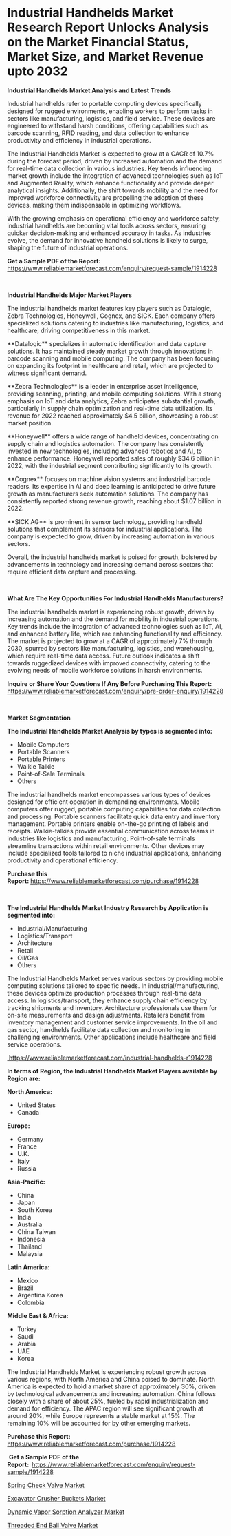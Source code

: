 <p><h1>Industrial Handhelds Market Research Report Unlocks Analysis on the Market Financial Status, Market Size, and Market Revenue upto 2032</h1></p><p><strong>Industrial Handhelds Market Analysis and Latest Trends</strong></p>
<p><p>Industrial handhelds refer to portable computing devices specifically designed for rugged environments, enabling workers to perform tasks in sectors like manufacturing, logistics, and field service. These devices are engineered to withstand harsh conditions, offering capabilities such as barcode scanning, RFID reading, and data collection to enhance productivity and efficiency in industrial operations.</p><p>The Industrial Handhelds Market is expected to grow at a CAGR of 10.7% during the forecast period, driven by increased automation and the demand for real-time data collection in various industries. Key trends influencing market growth include the integration of advanced technologies such as IoT and Augmented Reality, which enhance functionality and provide deeper analytical insights. Additionally, the shift towards mobility and the need for improved workforce connectivity are propelling the adoption of these devices, making them indispensable in optimizing workflows. </p><p>With the growing emphasis on operational efficiency and workforce safety, industrial handhelds are becoming vital tools across sectors, ensuring quicker decision-making and enhanced accuracy in tasks. As industries evolve, the demand for innovative handheld solutions is likely to surge, shaping the future of industrial operations.</p></p>
<p><strong>Get a Sample PDF of the Report:&nbsp;</strong> <a href="https://www.reliablemarketforecast.com/enquiry/request-sample/1914228?utm_campaign=1130&utm_medium=2&utm_source=Github&utm_content=ia&utm_term=20022025&utm_id=industrial-handhelds">https://www.reliablemarketforecast.com/enquiry/request-sample/1914228</a></p>
<p>&nbsp;</p>
<p><strong>Industrial Handhelds Major Market Players</strong></p>
<p><p>The industrial handhelds market features key players such as Datalogic, Zebra Technologies, Honeywell, Cognex, and SICK. Each company offers specialized solutions catering to industries like manufacturing, logistics, and healthcare, driving competitiveness in this market.</p><p>**Datalogic** specializes in automatic identification and data capture solutions. It has maintained steady market growth through innovations in barcode scanning and mobile computing. The company has been focusing on expanding its footprint in healthcare and retail, which are projected to witness significant demand.</p><p>**Zebra Technologies** is a leader in enterprise asset intelligence, providing scanning, printing, and mobile computing solutions. With a strong emphasis on IoT and data analytics, Zebra anticipates substantial growth, particularly in supply chain optimization and real-time data utilization. Its revenue for 2022 reached approximately $4.5 billion, showcasing a robust market position.</p><p>**Honeywell** offers a wide range of handheld devices, concentrating on supply chain and logistics automation. The company has consistently invested in new technologies, including advanced robotics and AI, to enhance performance. Honeywell reported sales of roughly $34.6 billion in 2022, with the industrial segment contributing significantly to its growth.</p><p>**Cognex** focuses on machine vision systems and industrial barcode readers. Its expertise in AI and deep learning is anticipated to drive future growth as manufacturers seek automation solutions. The company has consistently reported strong revenue growth, reaching about $1.07 billion in 2022.</p><p>**SICK AG** is prominent in sensor technology, providing handheld solutions that complement its sensors for industrial applications. The company is expected to grow, driven by increasing automation in various sectors.</p><p>Overall, the industrial handhelds market is poised for growth, bolstered by advancements in technology and increasing demand across sectors that require efficient data capture and processing.</p></p>
<p>&nbsp;</p>
<p><strong>What Are The Key Opportunities For Industrial Handhelds Manufacturers?</strong></p>
<p><p>The industrial handhelds market is experiencing robust growth, driven by increasing automation and the demand for mobility in industrial operations. Key trends include the integration of advanced technologies such as IoT, AI, and enhanced battery life, which are enhancing functionality and efficiency. The market is projected to grow at a CAGR of approximately 7% through 2030, spurred by sectors like manufacturing, logistics, and warehousing, which require real-time data access. Future outlook indicates a shift towards ruggedized devices with improved connectivity, catering to the evolving needs of mobile workforce solutions in harsh environments.</p></p>
<p><strong>Inquire or Share Your Questions If Any Before Purchasing This Report:</strong> <a href="https://www.reliablemarketforecast.com/enquiry/pre-order-enquiry/1914228?utm_campaign=1130&utm_medium=2&utm_source=Github&utm_content=ia&utm_term=20022025&utm_id=industrial-handhelds">https://www.reliablemarketforecast.com/enquiry/pre-order-enquiry/1914228</a></p>
<p>&nbsp;</p>
<p><strong>Market Segmentation</strong></p>
<p><strong>The Industrial Handhelds Market Analysis by types is segmented into:</strong></p>
<p><ul><li>Mobile Computers</li><li>Portable Scanners</li><li>Portable Printers</li><li>Walkie Talkie</li><li>Point-of-Sale Terminals</li><li>Others</li></ul></p>
<p><p>The industrial handhelds market encompasses various types of devices designed for efficient operation in demanding environments. Mobile computers offer rugged, portable computing capabilities for data collection and processing. Portable scanners facilitate quick data entry and inventory management. Portable printers enable on-the-go printing of labels and receipts. Walkie-talkies provide essential communication across teams in industries like logistics and manufacturing. Point-of-sale terminals streamline transactions within retail environments. Other devices may include specialized tools tailored to niche industrial applications, enhancing productivity and operational efficiency.</p></p>
<p><strong>Purchase this Report:&nbsp;</strong><a href="https://www.reliablemarketforecast.com/purchase/1914228?utm_campaign=1130&utm_medium=2&utm_source=Github&utm_content=ia&utm_term=20022025&utm_id=industrial-handhelds">https://www.reliablemarketforecast.com/purchase/1914228</a></p>
<p>&nbsp;</p>
<p><strong>The Industrial Handhelds Market Industry Research by Application is segmented into:</strong></p>
<p><ul><li>Industrial/Manufacturing</li><li>Logistics/Transport</li><li>Architecture</li><li>Retail</li><li>Oil/Gas</li><li>Others</li></ul></p>
<p><p>The Industrial Handhelds Market serves various sectors by providing mobile computing solutions tailored to specific needs. In industrial/manufacturing, these devices optimize production processes through real-time data access. In logistics/transport, they enhance supply chain efficiency by tracking shipments and inventory. Architecture professionals use them for on-site measurements and design adjustments. Retailers benefit from inventory management and customer service improvements. In the oil and gas sector, handhelds facilitate data collection and monitoring in challenging environments. Other applications include healthcare and field service operations.</p></p>
<p><a href="https://www.reliablemarketforecast.com/industrial-handhelds-r1914228?utm_campaign=1130&utm_medium=2&utm_source=Github&utm_content=ia&utm_term=20022025&utm_id=industrial-handhelds">&nbsp;https://www.reliablemarketforecast.com/industrial-handhelds-r1914228</a></p>
<p><strong>In terms of Region, the Industrial Handhelds Market Players available by Region are:</strong></p>
<p>
    <p> <strong> North America: </strong>
        <ul>
            <li>United States</li>
            <li>Canada</li>
        </ul>
        </p> 
    <p> <strong> Europe: </strong>
        <ul>
            <li>Germany</li>
            <li>France</li>
            <li>U.K.</li>
            <li>Italy</li>
            <li>Russia</li>
        </ul>
        </p> 
    <p> <strong> Asia-Pacific: </strong>
        <ul>
            <li>China</li>
            <li>Japan</li>
            <li>South Korea</li>
            <li>India</li>
            <li>Australia</li>
            <li>China Taiwan</li>
            <li>Indonesia</li>
            <li>Thailand</li>
            <li>Malaysia</li>
        </ul>
        </p> 
    <p> <strong> Latin America: </strong>
        <ul>
            <li>Mexico</li>
            <li>Brazil</li>
            <li>Argentina Korea</li>
            <li>Colombia</li>
        </ul>
        </p> 
    <p> <strong> Middle East & Africa: </strong>
        <ul>
            <li>Turkey</li>
            <li>Saudi</li>
            <li>Arabia</li>
            <li>UAE</li>
            <li>Korea</li>
        </ul>
    </p>
    </p>
<p><p>The Industrial Handhelds Market is experiencing robust growth across various regions, with North America and China poised to dominate. North America is expected to hold a market share of approximately 30%, driven by technological advancements and increasing automation. China follows closely with a share of about 25%, fueled by rapid industrialization and demand for efficiency. The APAC region will see significant growth at around 20%, while Europe represents a stable market at 15%. The remaining 10% will be accounted for by other emerging markets.</p></p>
<p><strong>Purchase this Report: </strong><a href="https://www.reliablemarketforecast.com/purchase/1914228?utm_campaign=1130&utm_medium=2&utm_source=Github&utm_content=ia&utm_term=20022025&utm_id=industrial-handhelds">https://www.reliablemarketforecast.com/purchase/1914228</a></p>
<p>&nbsp;<strong>Get a Sample PDF of the Report:&nbsp;&nbsp;</strong><a href="https://www.reliablemarketforecast.com/enquiry/request-sample/1914228?utm_campaign=1130&utm_medium=2&utm_source=Github&utm_content=ia&utm_term=20022025&utm_id=industrial-handhelds">https://www.reliablemarketforecast.com/enquiry/request-sample/1914228</a></p>
<p><strong></strong></p>
<p><p><a href="https://github.com/quiraytaibat/Market-Research-Report-List-1/blob/main/spring-check-valve-market.md?utm_campaign=1130&utm_medium=2&utm_source=Github&utm_content=ia&utm_term=20022025&utm_id=industrial-handhelds">Spring Check Valve Market</a></p><p><a href="https://github.com/denuetkachci/Market-Research-Report-List-1/blob/main/excavator-crusher-buckets-market.md?utm_campaign=1130&utm_medium=2&utm_source=Github&utm_content=ia&utm_term=20022025&utm_id=industrial-handhelds">Excavator Crusher Buckets Market</a></p><p><a href="https://github.com/RickHolmes3/Market-Research-Report-List-7/blob/main/dynamic-vapor-sorption-analyzer-market.md?utm_campaign=1130&utm_medium=2&utm_source=Github&utm_content=ia&utm_term=20022025&utm_id=industrial-handhelds">Dynamic Vapor Sorption Analyzer Market</a></p><p><a href="https://github.com/lenjakam/Market-Research-Report-List-1/blob/main/threaded-end-ball-valve-market.md?utm_campaign=1130&utm_medium=2&utm_source=Github&utm_content=ia&utm_term=20022025&utm_id=industrial-handhelds">Threaded End Ball Valve Market</a></p></p>